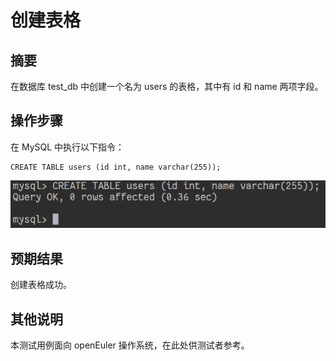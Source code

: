 # 创建表格

## 摘要

在数据库 test_db 中创建一个名为 users 的表格，其中有 id 和 name 两项字段。

## 操作步骤

在 MySQL 中执行以下指令：

```
CREATE TABLE users (id int, name varchar(255));
```

![创建表格-1](./img/创建表格-1.png)

## 预期结果

创建表格成功。

## 其他说明

本测试用例面向 openEuler 操作系统，在此处供测试者参考。
